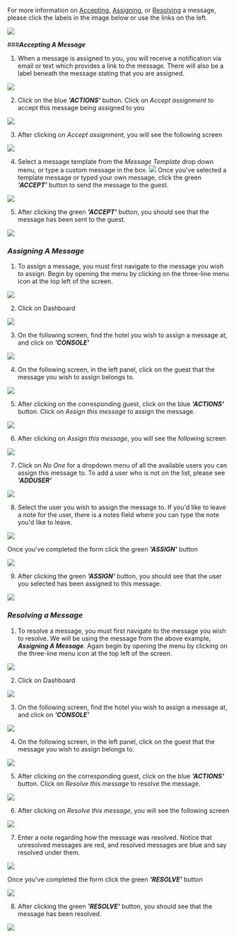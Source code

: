 For more information on [Accepting](Messages/#accepting-a-message), [Assigning](Messages/#assigning-a-message), or [Resolving](Messages/#resolving-a-message) a message, please click the labels in the image below or use the links on the left.

![](./img/messagemap.png)

###**_Accepting A Message_**

1) When a message is assigned to you, you will receive a notification via email or text which provides a link to the message. There will also be a label beneath the message stating that you are assigned.

![](./img/assignedyou.png)

2) Click on the blue _**'ACTIONS'**_ button. Click on _Accept assignment_ to accept this message being assigned to you

![](./img/acceptassignment.png)

3) After clicking on _Accept assignment_, you will see the following screen

![](./img/acceptscreen.png)

4) Select a message template from the _Message Template_ drop down menu, or type a custom message in the box. ![](./img/acceptmessage.png) Once you've selected a template message or typed your own message, click the green _**'ACCEPT'**_ button to send the message to the guest.

![](./img/greenaccept.png)

5) After clicking the green _**'ACCEPT'**_ button, you should see that the message has been sent to the guest.

![](./img/messagesent.png)

### **_Assigning A Message_**

1) To assign a message, you must first navigate to the message you wish to assign. Begin by opening the menu by clicking on the three-line menu icon at the top left of the screen.

![](./img/hamburger.png)

2) Click on Dashboard

![](./img/agentsidebar.png)

3) On the following screen, find the hotel you wish to assign a message at, and click on _**'CONSOLE'**_

![](./img/agentclickdashboard.png)

4) On the following screen, in the left panel, click on the guest that the message you wish to assign belongs to.

![](./img/selectguest.png)

5) After clicking on the corresponding guest, click on the blue _**'ACTIONS'**_ button. Click on _Assign this message_ to assign the message.

![](./img/assign.png)

6) After clicking on _Assign this message_, you will see the following screen

![](./img/assignscreen.png)

7) Click on _No One_ for a dropdown menu of all the available users you can assign this message to. To add a user who is not on the list, please see _**'ADDUSER'**_

![](./img/assignee.png)

8) Select the user you wish to assign the message to. If you'd like to leave a note for the user, there is a notes field where you can type the note you'd like to leave.

![](./img/assigned.png)

Once you've completed the form click the green _**'ASSIGN'**_ button

![](./img/greenassign.png)

9) After clicking the green _**'ASSIGN'**_ button, you should see that the user you selected has been assigned to this message.

![](./img/verifyassigned.png)

### **_Resolving a Message_**

1) To resolve a message, you must first navigate to the message you wish to resolve. We will be using the message from the above example, **_Assigning A Message_**. Again begin by opening the menu by clicking on the three-line menu icon at the top left of the screen.

![](./img/hamburger.png)

2) Click on Dashboard

![](./img/agentsidebar.png)

3) On the following screen, find the hotel you wish to assign a message at, and click on _**'CONSOLE'**_

![](./img/agentclickdashboard.png)

4) On the following screen, in the left panel, click on the guest that the message you wish to assign belongs to.

![](./img/exampleguestmessage.png)

5) After clicking on the corresponding guest, click on the blue _**'ACTIONS'**_ button. Click on _Resolve this message_ to resolve the message.

![](./img/assign.png)

6) After clicking on _Resolve this message_, you will see the following screen

![](./img/resolvescreen.png)

7) Enter a note regarding how the message was resolved. Notice that unresolved messages are red, and resolved messages are blue and say resolved under them.

![](./img/resolved.png)

Once you've completed the form click the green _**'RESOLVE'**_ button

![](./img/greenresolve.png)

8) After clicking the green _**'RESOLVE'**_ button, you should see that the message has been resolved.

![](./img/verifyresolved.png)